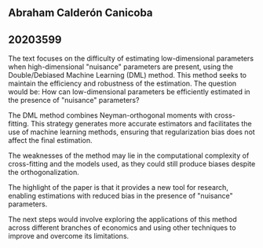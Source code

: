 ## Abraham Calderón Canicoba

## 20203599

The text focuses on the difficulty of estimating low-dimensional parameters when high-dimensional "nuisance" parameters are present, using the Double/Debiased Machine Learning (DML) method. This method seeks to maintain the efficiency and robustness of the estimation. The question would be: How can low-dimensional parameters be efficiently estimated in the presence of "nuisance" parameters?

The DML method combines Neyman-orthogonal moments with cross-fitting. This strategy generates more accurate estimators and facilitates the use of machine learning methods, ensuring that regularization bias does not affect the final estimation.

The weaknesses of the method may lie in the computational complexity of cross-fitting and the models used, as they could still produce biases despite the orthogonalization.

The highlight of the paper is that it provides a new tool for research, enabling estimations with reduced bias in the presence of "nuisance" parameters.

The next steps would involve exploring the applications of this method across different branches of economics and using other techniques to improve and overcome its limitations.
